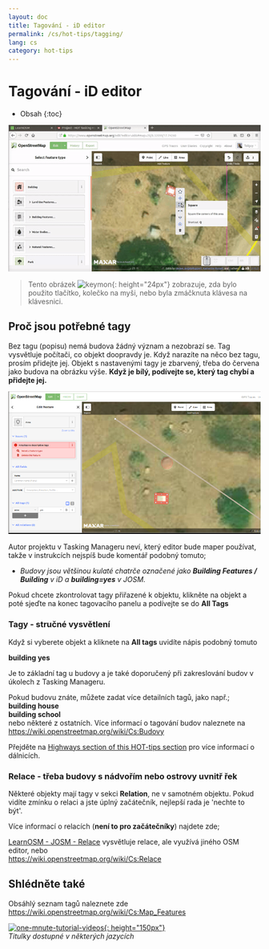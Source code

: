 ```yaml
---
layout: doc
title: Tagování - iD editor
permalink: /cs/hot-tips/tagging/
lang: cs
category: hot-tips
---
```


Tagování - iD editor
============

- Obsah
{:toc}

![tagging][]

> Tento obrázek ![keymon]{: height="24px"} zobrazuje, zda bylo použito tlačítko, kolečko na myši, nebo byla zmáčknuta klávesa na klávesnici.   

Proč jsou potřebné tagy
-------------------

Bez tagu (popisu) nemá budova žádný význam a nezobrazí se. Tag vysvětluje počítači, co objekt doopravdy je. Když narazíte na něco bez tagu, prosím přidejte jej. Objekt s nastavenými tagy je zbarvený, třeba do červena jako budova na obrázku výše. **Když je bílý, podívejte se, který tag chybí a přidejte jej.**  

![tagged-building][]  

Autor projektu v Tasking Manageru neví, který editor bude maper používat, takže v instrukcích nejspíš bude komentář podobný tomuto;  

- *Budovy jsou většinou kulaté chatrče označené jako **Building Features / Building** v iD a **building=yes** v JOSM.*  

Pokud chcete zkontrolovat tagy přiřazené k objektu, klikněte na objekt a poté sjeďte na konec tagovacího panelu a podívejte se do **All Tags**

### Tagy - stručné vysvětlení ###

Když si vyberete objekt a kliknete na **All tags** uvidíte nápis podobný tomuto  

**building    yes**  

Je to základní tag u budovy a je také doporučený při zakreslování budov v úkolech z Tasking Manageru.  

Pokud budovu znáte, můžete zadat více detailních tagů, jako např.;  
  **building house**  
  **building school**  
nebo některé z ostatních. Více informací o tagování budov naleznete na <https://wiki.openstreetmap.org/wiki/Cs:Budovy>  

Přejděte na [Highways section of this HOT-tips section](/en/hot-tips/highways/) pro více informací o dálnicích.  

### Relace - třeba budovy s nádvořím nebo ostrovy uvnitř řek ###

Některé objekty mají tagy v sekci **Relation**, ne v samotném objektu. Pokud vidíte zmínku o relaci a jste úplný začátečník, nejlepší rada je 'nechte to být'.  

Více informací o relacích (**není to pro začátečníky**) najdete zde;  

[LearnOSM - JOSM - Relace](/en/josm/josm-relations/) vysvětluje relace, ale využívá jiného OSM editor, nebo  
<https://wiki.openstreetmap.org/wiki/Cs:Relace>

Shlédněte také  
---------

Obsáhlý seznam tagů naleznete zde <https://wiki.openstreetmap.org/wiki/Cs:Map_Features>  

[![one-mnute-tutorial-videos]{: height="150px"}](https://www.youtube.com/playlist?list=PLb9506_-6FMHZ3nwn9heri3xjQKrSq1hN "Humanitarian OpenStreetMap Team - One minute Tutorial Videos")  
*Titulky dostupné v některých jazycích*  





[tagging]:/images/hot-tips/tagging.gif
[keymon]:/images/hot-tips/keymon.png
[tagged-building]:/images/hot-tips/tagged-building.png
[one-mnute-tutorial-videos]: /images/hot-tips/one-mnute-tutorial-videos.png "Humanitarian OpenStreetMap Team One-Minute Tutorial Videos"